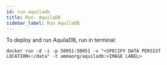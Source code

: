 ```yaml
---
id: run-aquiladb
title: Run- AquilaDB
sidebar_label: Run AquilaDB
---
```

To deploy and run AquilaDB, run in terminal:

```
docker run -d -i -p 50051:50051 -v "<SPECIFY DATA PERSIST LOCATION>:/data" -t ammaorg/aquiladb:<IMAGE LABEL>
```
